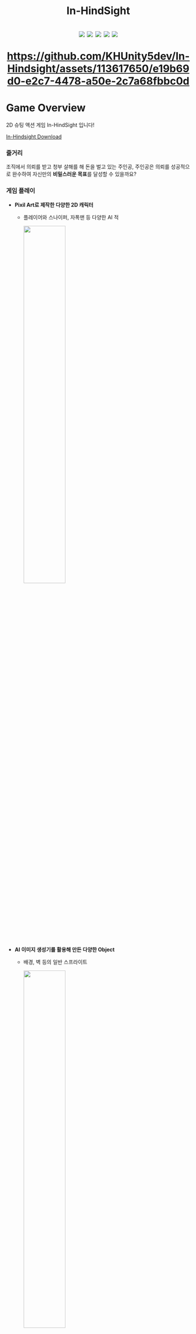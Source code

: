 <h1 align="center"><b>In-HindSight</b>



<p align="center">
  <img src="https://img.shields.io/badge/made by-Khunity-red">
  <img src="https://img.shields.io/badge/Unity-9347FF?logo=unity">
  <img src="https://img.shields.io/badge/Action-orange">
  <img src="https://img.shields.io/badge/Shooting-red">
  <img src="https://img.shields.io/badge/Stealth-333333">
</p>

https://github.com/KHUnity5dev/In-Hindsight/assets/113617650/e19b69d0-e2c7-4478-a50e-2c7a68fbbc0d

# Game Overview 
<p> 2D 슈팅 액션 게임 In-HindSight 입니다!</p>
<p></p>

[In-Hindsight Download](https://github.com/KHUnity5dev/In-Hindsight/releases/download/OnPublished/Beta1.0.1Exe.zip)

### 줄거리
조직에서 의뢰를 받고 청부 살해를 해 돈을 벌고 있는 주인공, 주인공은 의뢰를 성공적으로 완수하여 자신만의 <strong>비밀스러운 목표</strong>를 달성할 수 있을까요?

### 게임 플레이
- **Pixil Art로 제작한 다양한 2D 캐릭터**
  - 플레이어와 스나이퍼, 자폭맨 등 다양한 AI 적
    
     <img width="50%" height="50%" align="center" src="https://github.com/KHUnity5dev/In-Hindsight/assets/113617650/6ae5ab0b-37fb-46ac-b402-6ca5b5d79f28" >
     
- **AI 이미지 생성기를 활용해 만든 다양한 Object**
  - 배경, 벽 등의 일반 스프라이트
 
     <img width="50%" height="50%" align="center" src="https://github.com/KHUnity5dev/In-Hindsight/assets/113617650/f67c6e39-aa28-4ac9-a309-2cc66154f1d9" >
  - 문, 계단, 전등 등의 상호 작용 스프라이트
    
     <img width="50%" height="50%" align="center" src="https://github.com/KHUnity5dev/In-Hindsight/assets/113617650/3ff1f2e1-a0b9-4ae9-98f5-a74275c4a23e" >

- **총, 수류탄, 지형을 이용한 슈팅 시스템**
  
   <img width="50%" height="50%" align="center" src="https://github.com/KHUnity5dev/In-Hindsight/assets/113617650/8b2ada79-2be0-4992-962e-88d8d6a0e7bc" >

- **상점과 미션 시스템을 위한 NPC**

    <img width="50%" height="50%" align="center" src="https://github.com/KHUnity5dev/In-Hindsight/assets/113617650/abbf4d92-e70d-4a9d-a854-cc1dd9993dc2" >

- **다양한 패턴의 보스 시스템**
  
    <img width="50%" height="50%" align="center" src="https://github.com/KHUnity5dev/In-Hindsight/assets/113617650/034b8483-9963-4a42-95da-0b5cfbc0866a" >


## 사양 및 개발환경
- <img src="https://img.shields.io/badge/Windows-0170CE?logo=windows">**윈도우 플레이 지원**
- <img src="https://img.shields.io/badge/Unity-9347FF?logo=unity">**UNITY 개발**

## 팀원
  - 강민구(AI, NPC)
  - 배형석(Player, Object, Level)
  - 이승준(Object, Design)
  - 이정호(NPC)
    
## 라이센스
  - 사운드 등의 직접 제작이 어려운 요소들은 유니티 무료 에셋 혹은 OpenGameArt의 CC0 라이센스 제품들을 이용하였습니다.
